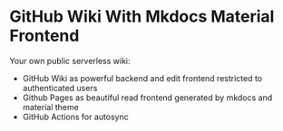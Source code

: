 # GitHub Wiki With Mkdocs Material Frontend

Your own public serverless wiki:
- GitHub Wiki as powerful backend and edit frontend restricted to authenticated users
- Github Pages as beautiful read frontend generated by mkdocs and material theme
- GitHub Actions for autosync
